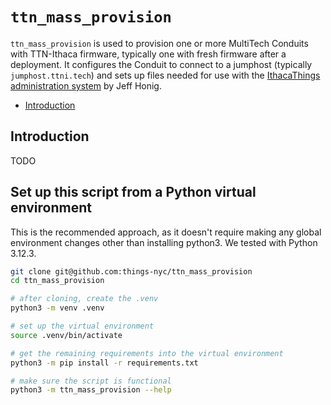 # `ttn_mass_provision`

`ttn_mass_provision` is used to provision one or more MultiTech Conduits with TTN-Ithaca firmware, typically one with fresh firmware after a deployment. It configures the Conduit to connect to a jumphost (typically `jumphost.ttni.tech`) and sets up files needed for use with the [IthacaThings administration system](https://github.com/IthacaThings/ttn-multitech-cm) by Jeff Honig.

<!-- TOC depthfrom:2 updateonsave:true -->

- [Introduction](#introduction)

<!-- /TOC -->

## Introduction

TODO

## Set up this script from a Python virtual environment

This is the recommended approach, as it doesn't require making any global environment changes other than installing python3.  We tested with Python 3.12.3.

```bash
git clone git@github.com:things-nyc/ttn_mass_provision
cd ttn_mass_provision

# after cloning, create the .venv
python3 -m venv .venv

# set up the virtual environment
source .venv/bin/activate

# get the remaining requirements into the virtual environment
python3 -m pip install -r requirements.txt

# make sure the script is functional
python3 -m ttn_mass_provision --help
```
